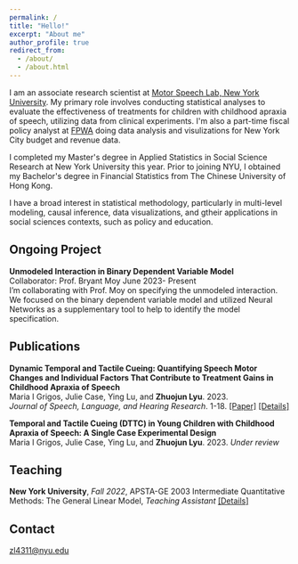 ```yaml
---
permalink: /
title: "Hello!"
excerpt: "About me"
author_profile: true
redirect_from: 
  - /about/
  - /about.html
---
```

I am an associate research scientist at [Motor Speech Lab, New York University](https://wp.nyu.edu/grigoslab/). My primary role involves conducting statistical analyses to evaluate the effectiveness of treatments for children with childhood apraxia of speech, utilizing data from clinical experiments. I'm also a part-time fiscal policy analyst at [FPWA](https://www.fpwa.org) doing data analysis and visulizations for New York City budget and revenue data. 

I completed my Master's degree in Applied Statistics in Social Science Research at New York University this year. Prior to joining NYU, I obtained my Bachelor's degree in Financial Statistics from The Chinese University of Hong Kong.

I have a broad interest in statistical methodology, particularly in multi-level modeling, causal inference, data visualizations, and gtheir applications in social sciences contexts, such as policy and education.

Ongoing Project
------
**Unmodeled Interaction in Binary Dependent Variable Model** \
Collaborator: Prof. Bryant Moy        June 2023- Present	\
I’m collaborating with Prof. Moy on specifying the unmodeled interaction. We focused on the binary dependent variable model and utilized Neural Networks as a supplementary tool to help to identify the model specification.


Publications
------
**Dynamic Temporal and Tactile Cueing: Quantifying Speech Motor Changes and Individual Factors That Contribute to Treatment Gains in Childhood Apraxia of Speech** \
Maria I Grigos, Julie Case, Ying Lu, and **Zhuojun Lyu**. 2023.   \
 _Journal of Speech, Language, and Hearing Research_. 1-18. 
[[Paper]](https://pubmed.ncbi.nlm.nih.gov/37379241/)
[[Details]](https://zoeyyylyu.github.io/publication/2023-paper-1)

**Temporal and Tactile Cueing (DTTC) in Young Children with Childhood Apraxia of Speech: A Single Case Experimental Design** \
Maria I Grigos, Julie Case, Ying Lu, and **Zhuojun Lyu**. 2023. _Under review_

Teaching
------
**New York University**, _Fall 2022_, APSTA-GE 2003 Intermediate Quantitative Methods: The General Linear Model, _Teaching Assistant_
[[Details]](https://zoeyyylyu.github.io/teaching/2022-Fall-teaching)

Contact
------
zl4311@nyu.edu